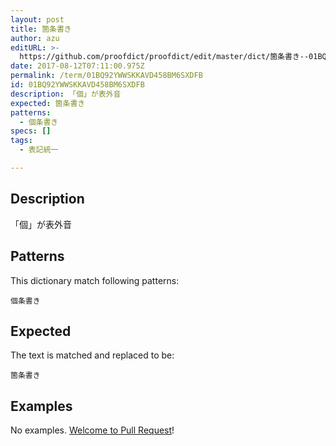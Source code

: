 ```yaml
---
layout: post
title: 箇条書き
author: azu
editURL: >-
  https://github.com/proofdict/proofdict/edit/master/dict/箇条書き--01BQ92YWWSKKAVD458BM6SXDFB.yml
date: 2017-08-12T07:11:00.975Z
permalink: /term/01BQ92YWWSKKAVD458BM6SXDFB
id: 01BQ92YWWSKKAVD458BM6SXDFB
description: 「個」が表外音
expected: 箇条書き
patterns:
  - 個条書き
specs: []
tags:
  - 表記統一

---
```


## Description

「個」が表外音

## Patterns

This dictionary match following patterns:

    個条書き

## Expected

The text is matched and replaced to be:

    箇条書き

## Examples

No examples. [Welcome to Pull Request](https://github.com/jser/jser.info/edit/master/dict/箇条書き--01BQ92YWWSKKAVD458BM6SXDFB.yml)!
